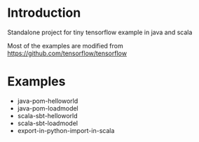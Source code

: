 Introduction
====
Standalone project for tiny tensorflow example in java and scala

Most of the examples are modified from https://github.com/tensorflow/tensorflow



Examples
====

- java-pom-helloworld
- java-pom-loadmodel
- scala-sbt-helloworld
- scala-sbt-loadmodel
- export-in-python-import-in-scala
